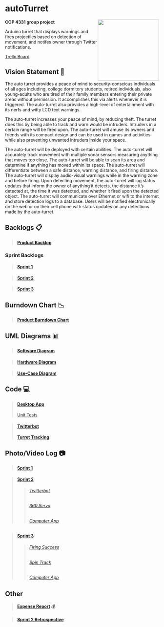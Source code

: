 # autoTurret
<img src="http://i.imgur.com/Xpgi1Kr.png" width=200px align="right">

**COP 4331 group project**

Arduino turret that displays warnings and fires projectiles based on detection of movement, and notifes owner through Twitter notifications.

[Trello Board](https://trello.com/b/luyqSuYz/sprint-1)

## Vision Statement :eyes:
The auto turret provides a peace of mind to security-conscious individuals of all ages including, college dormitory students, retired individuals, also young-adults who are tired of their family members entering their private areas without permission. It accomplishes this via alerts whenever it is triggered. The auto-turret also provides a high-level of entertainment with its nerfs and witty LCD text warnings.

The auto-turret increases your peace of mind, by reducing theft. The turret does this by being able to track and warn would be intruders.  Intruders in a certain range will be fired upon. The auto-turret will amuse its owners and friends with its compact design and can be used in games and activities while also preventing unwanted intruders inside your space.

The auto-turret will be deployed with certain abilities. The auto-turret will accurately track movement with multiple sonar sensors measuring anything that moves too close. The auto-turret will be able to scan its area and determine if anything has moved within its space. The auto-turret will differentiate between a safe distance, warning distance, and firing distance. The auto-turret will display audio-visual warnings while in the warning zone and before firing. Upon detecting movement, the auto-turret will log status updates that inform the owner of anything it detects, the distance it’s detected at, the time it was detected, and whether it fired upon the detected object. The auto-turret will communicate over Ethernet or wifi to the internet and store detection logs to a database. Users will be notified electronically on the web or on their cell phone with status updates on any detections made by the auto-turret.

## Backlogs :clipboard:
> #### [Product Backlog](https://docs.google.com/spreadsheets/d/1wluYYgCOdaX1pvJ_lkLELNqbrbs4exp3XYB5FKDbiwQ/edit?usp=sharing) 

### Sprint Backlogs
> #### [Sprint 1](https://docs.google.com/spreadsheets/d/1wluYYgCOdaX1pvJ_lkLELNqbrbs4exp3XYB5FKDbiwQ/edit?ts=593b1dca#gid=1843836899)

> #### [Sprint 2](https://docs.google.com/spreadsheets/d/1wluYYgCOdaX1pvJ_lkLELNqbrbs4exp3XYB5FKDbiwQ/edit?ts=593b1dca#gid=2128107892)

> #### [Sprint 3](https://docs.google.com/spreadsheets/d/1wluYYgCOdaX1pvJ_lkLELNqbrbs4exp3XYB5FKDbiwQ/edit?ts=593b1dca#gid=578824550)

## Burndown Chart :chart_with_downwards_trend:
> #### [Product Burndown Chart](https://docs.google.com/spreadsheets/d/1wluYYgCOdaX1pvJ_lkLELNqbrbs4exp3XYB5FKDbiwQ/edit?usp=sharing)

## UML Diagrams :bar_chart:
> #### [Software Diagram](https://drive.google.com/file/d/0B9WRbCgekDU7a0R2TlNrZmxwaEk/view?usp=sharing)

> #### [Hardware Diagram](https://drive.google.com/file/d/0B9WRbCgekDU7aHVhWlZNTFM1N2M/view?usp=sharing)

> #### [Use-Case Diagram](https://drive.google.com/file/d/0B9WRbCgekDU7cjJ3QkFNRXphM2c/view?usp=sharing)

## Code :computer:
> #### [Desktop App](https://github.com/raforero/autonomous-turret/tree/master/Auto_Turret/Auto_Turret)
> [Unit Tests](https://github.com/raforero/autonomous-turret/tree/master/Auto_Turret/Auto_TurretTests)

> #### [Twitterbot](https://github.com/raforero/autonomous-turret/tree/master/twitterbot)
> #### [Turret Tracking](https://github.com/raforero/autonomous-turret/blob/master/Ultrasonic_Prototype.ino)


## Photo/Video Log :camera:
> #### [Sprint 1](https://drive.google.com/drive/folders/0B_K0lYAFjuCgelZNa2JibEVWbjg)

> #### [Sprint 2](https://drive.google.com/drive/folders/0B_K0lYAFjuCgOGpHcUMzZXVzTm8)
>>###### [Twitterbot](https://www.youtube.com/watch?v=_Ln8_pV-i1o&feature=youtu.be)
>>###### [360 Servo](https://www.youtube.com/watch?v=YsNuyuZq8QY&feature=youtu.be)
>>###### [Computer App](https://www.youtube.com/watch?v=OBrXt9I1gWo&feature=youtu.be)

> #### [Sprint 3](https://drive.google.com/open?id=0B943z9Iq2MKwU29UNWJiRE1jODQ)
>>###### [Firing Success](https://youtu.be/MwUFeyD5DUA)
>>###### [Spin Track](https://youtu.be/dlOfZzyf8Hk)
>>###### [Computer App](https://youtu.be/AYoy5i7qZDE)




## Other
> #### [Expense Report](https://docs.google.com/spreadsheets/d/1CcWzhmxmHYezIC98jgXHLFN2w0XMIJUq4YqEYpALn0Q/edit?usp=sharing) :moneybag:

> #### [Sprint 2 Retrospective](https://docs.google.com/spreadsheets/d/1wluYYgCOdaX1pvJ_lkLELNqbrbs4exp3XYB5FKDbiwQ/edit#gid=2140145514)
